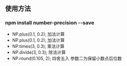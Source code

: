 ## 使用方法

### npm install number-precision --save

- NP.plus(0.1, 0.2); 加法计算
- NP.plus(0.1, 0.2); 加法计算
- NP.times(3, 0.3); 乘法计算
- NP.divide(3, 0.3); 除法计算
- NP.round(0.105, 2); 四舍五入 参数二为保留小数点后位数
